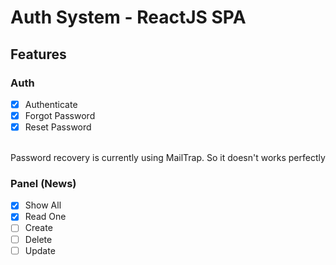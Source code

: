 # Auth System - ReactJS SPA

## Features

### Auth

- [x] Authenticate
- [x] Forgot Password
- [x] Reset Password
<br>
Password recovery is currently using MailTrap. So it doesn't works perfectly
<br>

### Panel (News)
- [x] Show All
- [x] Read One
- [ ] Create
- [ ] Delete
- [ ] Update
